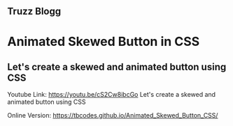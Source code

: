 ## Truzz Blogg 
# Animated Skewed Button in CSS
## Let's create a skewed and animated button using CSS

Youtube Link: https://youtu.be/cS2Cw8ibcGo 
Let's create a skewed and animated button using CSS 

Online Version: https://tbcodes.github.io/Animated_Skewed_Button_CSS/

